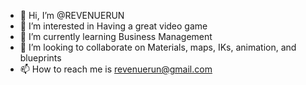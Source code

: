 - 👋 Hi, I’m @REVENUERUN
- 👀 I’m interested in Having a great video game
- 🌱 I’m currently learning Business Management
- 💞️ I’m looking to collaborate on Materials, maps, IKs, animation, and blueprints
- 📫 How to reach me is revenuerun@gmail.com

<!---
REVENUERUN/REVENUERUN is a ✨ special ✨ repository because its `README.md` (this file) appears on your GitHub profile.
You can click the Preview link to take a look at your changes.
--->
